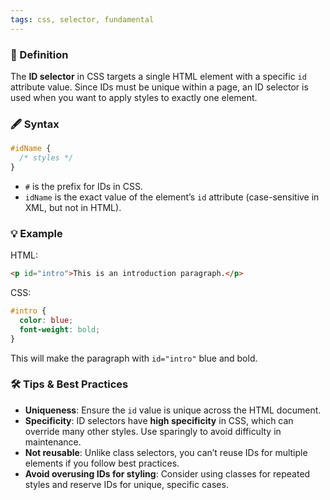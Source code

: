 ```yaml
---
tags: css, selector, fundamental 
---
```


### 📖 Definition

The **ID selector** in CSS targets a single HTML element with a specific `id` attribute value. Since IDs must be unique within a page, an ID selector is used when you want to apply styles to exactly one element.

### 🖋️ Syntax

```css
#idName {
  /* styles */
}
```

- `#` is the prefix for IDs in CSS.
- `idName` is the exact value of the element’s `id` attribute (case-sensitive in XML, but not in HTML).

### 💡 Example

HTML:

```html
<p id="intro">This is an introduction paragraph.</p>
```

CSS:

```css
#intro {
  color: blue;
  font-weight: bold;
}
```

This will make the paragraph with `id="intro"` blue and bold.

### 🛠️ Tips & Best Practices

- **Uniqueness**: Ensure the `id` value is unique across the HTML document.
- **Specificity**: ID selectors have **high specificity** in CSS, which can override many other styles. Use sparingly to avoid difficulty in maintenance.
- **Not reusable**: Unlike class selectors, you can’t reuse IDs for multiple elements if you follow best practices.
- **Avoid overusing IDs for styling**: Consider using classes for repeated styles and reserve IDs for unique, specific cases.